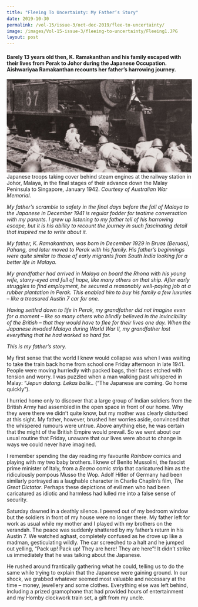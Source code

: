 ```yaml
---
title: "Fleeing To Uncertainty: My Father’s Story"
date: 2019-10-30
permalink: /vol-15/issue-3/oct-dec-2019/flee-to-uncertainty/
image: /images/Vol-15-issue-3/fleeing-to-uncertainty/Fleeing1.JPG
layout: post
---
```

#### Barely 13 years old then, K. Ramakanthan and his family escaped with their lives from Perak to Johor during the Japanese Occupation. **Aishwariyaa Ramakanthan** recounts her father’s harrowing journey.

<img src="/images/Vol-15-issue-3/fleeing-to-uncertainty/Fleeing1.JPG">
<div style="background-color: white;">Japanese troops taking cover behind steam engines at the railway station in Johor, Malaya, in the final stages of their advance down the Malay Peninsula to Singapore, January 1942. <i>Courtesy of Australian War Memorial.</i></div>

*My father’s scramble to safety in the final days before the fall of Malaya to the Japanese in December 1941 is regular fodder for teatime conversation with my parents. I grew up listening to my father tell of his harrowing escape, but it is his ability to recount the journey in such fascinating detail that inspired me to write about it.*

*My father, K. Ramakanthan, was born in December 1929 in Bruas (Beruas), Pahang, and later moved to Perak with his family. His father’s beginnings were quite similar to those of early migrants from South India looking for a better life in Malaya.*

*My grandfather had arrived in Malaya on board the Rhona with his young wife, starry-eyed and full of hope, like many others on that ship. After early struggles to find employment, he secured a reasonably well-paying job at a rubber plantation in Perak. This enabled him to buy his family a few luxuries – like a treasured Austin 7 car for one.*

*Having settled down to life in Perak, my grandfather did not imagine even for a moment – like so many others who blindly believed in the invincibility of the British – that they would have to flee for their lives one day. When the Japanese invaded Malaya during World War II, my grandfather lost everything that he had worked so hard for.*

*This is my father’s story.*

My first sense that the world I knew would collapse was when I was waiting to take the train back home from school one Friday afternoon in late 1941. People were moving hurriedly with packed bags, their faces etched with tension and worry. I was puzzled when a man walking past whispered in Malay: “*Jepun datang. Lekas balik..* (“The Japanese are coming. Go home quickly”).

I hurried home only to discover that a large group of Indian soldiers from the British Army had assembled in the open space in front of our home. Why they were there we didn’t quite know, but my mother was clearly disturbed at this sight. My father, however, brushed her worries aside, convinced that the whispered rumours were untrue. Above anything else, he was certain that the might of the British Empire would prevail. So we went about our usual routine that Friday, unaware that our lives were about to change in ways we could never have imagined.

I remember spending the day reading my favourite *Rainbow* comics and playing with my two baby brothers. I knew of Benito Mussolini, the fascist prime minister of Italy, from a *Beano* comic strip that caricatured him as the ridiculously pompous Musso the Wop. Adolf Hitler of Germany had been similarly portrayed as a laughable character in Charlie Chaplin’s film, *The Great Dictator*. Perhaps these depictions of evil men who had been caricatured as idiotic and harmless had lulled me into a false sense of security.

Saturday dawned in a deathly silence. I peered out of my bedroom window but the soldiers in front of my house were no longer there. My father left for work as usual while my mother and I played with my brothers on the verandah. The peace was suddenly shattered by my father’s return in his Austin 7. We watched aghast, completely confused as he drove up like a madman, gesticulating wildly. The car screeched to a halt and he jumped out yelling, “Pack up! Pack up! They are here! They are here”! It didn’t strike us immediately that he was talking about the Japanese.

He rushed around frantically gathering what he could, telling us to do the same while trying to explain that the Japanese were gaining ground. In our shock, we grabbed whatever seemed most valuable and necessary at the time – money, jewellery and some clothes. Everything else was left behind, including a prized gramophone that had provided hours of entertainment and my Hornby clockwork train set, a gift from my uncle.